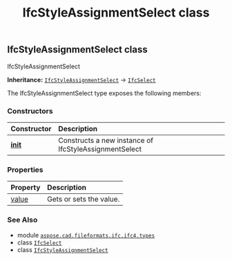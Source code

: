 ﻿---
title: IfcStyleAssignmentSelect class
second_title: Aspose.CAD for Python via .NET API References
description: 
type: docs
weight: 1580
url: /python-net/aspose.cad.fileformats.ifc.ifc4.types/ifcstyleassignmentselect/
is_root: false
---

## IfcStyleAssignmentSelect class

IfcStyleAssignmentSelect



**Inheritance:** [`IfcStyleAssignmentSelect`](/cad/python-net/aspose.cad.fileformats.ifc.ifc4.types/ifcstyleassignmentselect) → 
[`IfcSelect`](/cad/python-net/aspose.cad.fileformats.ifc/ifcselect)



The IfcStyleAssignmentSelect type exposes the following members:

### Constructors
| Constructor | Description |
| :- | :- |
| [__init__](/cad/python-net/aspose.cad.fileformats.ifc.ifc4.types/ifcstyleassignmentselect/__init__/#) | Constructs a new instance of IfcStyleAssignmentSelect |


### Properties
| Property | Description |
| :- | :- |
| [value](/cad/python-net/aspose.cad.fileformats.ifc.ifc4.types/ifcstyleassignmentselect/value) | Gets or sets the value. |



### See Also
* module [`aspose.cad.fileformats.ifc.ifc4.types`](..)
* class [`IfcSelect`](/cad/python-net/aspose.cad.fileformats.ifc/ifcselect)
* class [`IfcStyleAssignmentSelect`](/cad/python-net/aspose.cad.fileformats.ifc.ifc4.types/ifcstyleassignmentselect)

